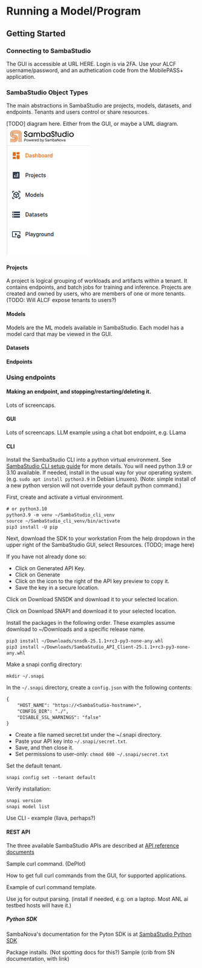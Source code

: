 # Running a Model/Program

## Getting Started

### Connecting to SambaStudio
The GUI is accessible at URL HERE.
Login is via 2FA. Use your ALCF username/password, and an authetication code from the MobilePASS+ application.

### SambaStudio Object Types
The main abstractions in SambaStudio are projects, models, datasets, and endpoints. Tenants and users control or share resources.

[TODO] diagram here. Either from the GUI, or maybe a UML diagram.
![SambaStudio left menu](files/SambaStudio_left_menu.png)

#### Projects
A project is logical grouping of workloads and artifacts within a tenant. It contains endpoints, and batch jobs for training and inference. Projects are created and owned by users, who are members of one or more tenants. (TODO: Will ALCF expose tenants to users?) 

#### Models
Models are the ML models available in SambaStudio. Each model has a model card that may be viewed in the GUI. 

#### Datasets

#### Endpoints


### Using endpoints
#### Making an endpoint, and stopping/restarting/deleting it.

Lots of screencaps.

#### GUI

Lots of screencaps.
LLM example using a chat bot endpoint, e.g. LLama

#### CLI

Install the SambaStudio CLI into a python virtual environment.
See [SambaStudio CLI setup guide](https://docs.sambanova.ai/sambastudio/latest/cli-setup.html) for more details.
You will need python 3.9 or 3.10 available. If needed, install in the usual way for your operating system. (e.g. `sudo apt install python3.9` in Debian Linuxes). (Note: simple install of a new python version will not override your default python command.)

First, create and activate a virtual environment. 
```console
# or python3.10
python3.9 -m venv ~/SambaStudio_cli_venv
source ~/SambaStudio_cli_venv/bin/activate
pip3 install -U pip
```

Next, download the SDK to your workstation
From the help dropdown in the upper right of the SambaStudio GUI, select Resources. (TODO; image here)

If you have not already done so:

- Click on Generated API Key.
- Click on Generate
- Click on the icon to the right of the API key preview to copy it.
- Save the key in a secure location.

Click on Download SNSDK and download it to your selected location.

Click on Download SNAPI and download it to your selected location.

Install the packages in the following order. These examples assume download to ~/Downloads and a specific release name. 

```
pip3 install ~/Downloads/snsdk-25.1.1+rc3-py3-none-any.whl
pip3 install ~/Downloads/SambaStudio_API_Client-25.1.1+rc3-py3-none-any.whl 
```

Make a snapi config directory:
```
mkdir ~/.snapi
```

In the `~/.snapi` directory, create a `config.json` with the following contents:
```
{
    "HOST_NAME": "https://<SambaStudio-hostname>",
    "CONFIG_DIR": "./",
    "DISABLE_SSL_WARNINGS": "false"
}
```

- Create a file named secret.txt under the ~/.snapi directory.
- Paste your API key into `~/.snapi/secret.txt`. 
- Save, and then close it.
- Set permissions to user-only: `chmod 600 ~/.snapi/secret.txt`

Set the default tenant.
```
snapi config set --tenant default
```

Verify installation:
```
snapi version
snapi model list
```

Use CLI - example (llava, perhaps?) 

#### REST API

The three available SambaStudio APIs are described at
[API reference documents](https://docs.sambanova.ai/sambastudio/latest/api-ref-landing.html)

Sample curl command. (DePlot)

How to get full curl commands from the GUI, for supported applications.

Example of curl command template. 

Use jq for output parsing. (install if needed, e.g. on a laptop. Most ANL ai testbed hosts will have it.)

##### Python SDK

SambaNova's documentation for the Pyton SDK is at
[SambaStudio Python SDK](https://docs.sambanova.ai/snsdk-api/index.html)

Package installs. (Not spotting docs for this?)
Sample (crib from SN documentation, with link)




